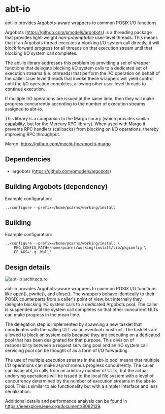 # abt-io

abt-io provides Argobots-aware wrappers to common POSIX I/O
functions.

Argobots (https://github.com/pmodels/argobots) is a threading package
that provides light-weight _non-preemptable_ user-level threads.  This
means that if an Argobots thread executes a blocking I/O system call
directly, it will block forward progress for all threads on that execution
stream until that blocking I/O system call completes.

The abt-io library addresses this problem by providing a set of wrapper
functions that delegate blocking I/O system calls to a dedicated set
of execution streams (i.e. pthreads) that perform the I/O operation on
behalf of the caller.  User level threads that invoke these wrappers
will yield control until the I/O operation completes, allowing other
user-level threads to continue execution.

If multiple I/O operations are issued at the same time, then they will make
progress concurrently according to the number of execution streams assigned
to abt-io.

This library is a companion to the Margo library (which provides similar
capability, but for the Mercury RPC library).  When used with Margo it
prevents RPC handlers (callbacks) from blocking on I/O operations, thereby
improving RPC throughput.

Margo: https://github.com/mochi-hpc/mochi-margo

##  Dependencies

* argobots (https://github.com/pmodels/argobots)

## Building Argobots (dependency)

Example configuration:

    ../configure --prefix=/home/pcarns/working/install

## Building

Example configuration:

    ../configure --prefix=/home/pcarns/working/install \
        PKG_CONFIG_PATH=/home/pcarns/working/install/lib/pkgconfig \
        CFLAGS="-g -Wall"

## Design details

![abt-io architecture](doc/fig/abt-io-diagram.png)

abt-io provides Argobots-aware wrappers to common POSIX I/O functions
like open(), pwrite(), and close().  The wrappers behave identically to
their POSIX counterparts from a caller's point of view, but internally
they delegate blocking I/O system calls to a dedicated Argobots pool.
The caller is suspended until the system call completes so that other
concurrent ULTs can make progress in the mean time.

The delegation step is implemented by spawning a new tasklet that
coordinates with the calling ULT via an eventual construct. The tasklets
are allowed to block on system calls because they are executing on a
dedicated pool that has been designated for that purpose. This division
of responsibility between a request servicing pool and an I/O system
call servicing pool can be thought of as a form of I/O forwarding.

The use of multiple execution streams in the abt-io pool means that
multiple I/O operations can make asynchronous progress concurrently.
The caller can issue abt\_io calls from an arbitrary number of ULTs,
but the actual underying operations will be issued to the local file
system with a level of concurrency determined by the number of execution
streams in the abt-io pool.  This is similar to aio functionality but with a
simpler interface and less serialization.

Additional details and performance analysis can be found in
https://ieeexplore.ieee.org/document/8082139.

